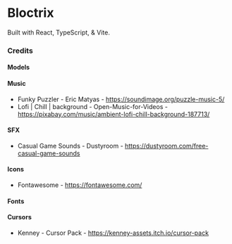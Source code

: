 # Bloctrix

Built with React, TypeScript, & Vite.

### Credits
#### Models
#### Music
- Funky Puzzler - Eric Matyas - https://soundimage.org/puzzle-music-5/
- Lofi | Chill | background - Open-Music-for-Videos - https://pixabay.com/music/ambient-lofi-chill-background-187713/
#### SFX
- Casual Game Sounds - Dustyroom - https://dustyroom.com/free-casual-game-sounds
#### Icons
- Fontawesome - https://fontawesome.com/
#### Fonts
#### Cursors
- Kenney - Cursor Pack - https://kenney-assets.itch.io/cursor-pack
